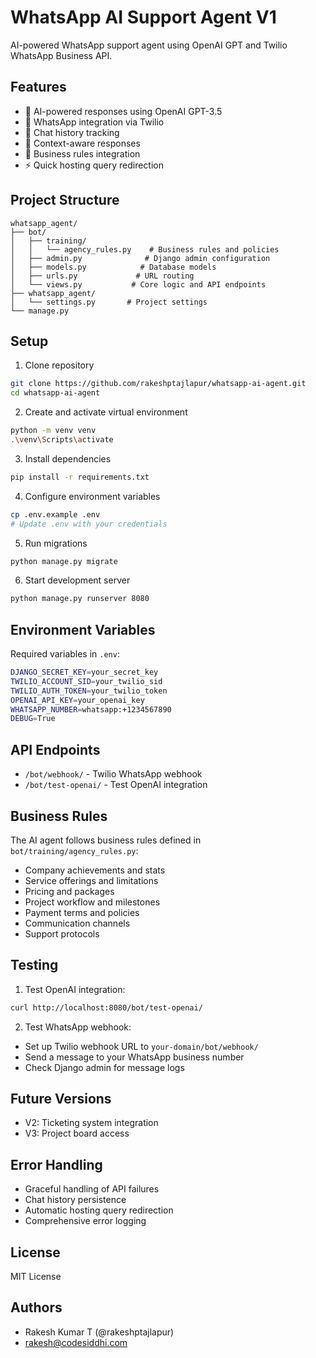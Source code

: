# WhatsApp AI Support Agent V1

AI-powered WhatsApp support agent using OpenAI GPT and Twilio WhatsApp Business API.

## Features
- 🤖 AI-powered responses using OpenAI GPT-3.5
- 💬 WhatsApp integration via Twilio
- 📝 Chat history tracking
- 🎯 Context-aware responses
- 🏢 Business rules integration
- ⚡ Quick hosting query redirection

## Project Structure
```
whatsapp_agent/
├── bot/
│   ├── training/
│   │   └── agency_rules.py    # Business rules and policies
│   ├── admin.py              # Django admin configuration
│   ├── models.py            # Database models
│   ├── urls.py             # URL routing
│   └── views.py           # Core logic and API endpoints
├── whatsapp_agent/
│   └── settings.py       # Project settings
└── manage.py
```

## Setup

1. Clone repository
```bash
git clone https://github.com/rakeshptajlapur/whatsapp-ai-agent.git
cd whatsapp-ai-agent
```

2. Create and activate virtual environment
```bash
python -m venv venv
.\venv\Scripts\activate
```

3. Install dependencies
```bash
pip install -r requirements.txt
```

4. Configure environment variables
```bash
cp .env.example .env
# Update .env with your credentials
```

5. Run migrations
```bash
python manage.py migrate
```

6. Start development server
```bash
python manage.py runserver 8080
```

## Environment Variables
Required variables in `.env`:
```bash
DJANGO_SECRET_KEY=your_secret_key
TWILIO_ACCOUNT_SID=your_twilio_sid
TWILIO_AUTH_TOKEN=your_twilio_token
OPENAI_API_KEY=your_openai_key
WHATSAPP_NUMBER=whatsapp:+1234567890
DEBUG=True
```

## API Endpoints
- `/bot/webhook/` - Twilio WhatsApp webhook
- `/bot/test-openai/` - Test OpenAI integration

## Business Rules
The AI agent follows business rules defined in `bot/training/agency_rules.py`:
- Company achievements and stats
- Service offerings and limitations
- Pricing and packages
- Project workflow and milestones
- Payment terms and policies
- Communication channels
- Support protocols

## Testing
1. Test OpenAI integration:
```bash
curl http://localhost:8080/bot/test-openai/
```

2. Test WhatsApp webhook:
- Set up Twilio webhook URL to `your-domain/bot/webhook/`
- Send a message to your WhatsApp business number
- Check Django admin for message logs

## Future Versions
- V2: Ticketing system integration
- V3: Project board access

## Error Handling
- Graceful handling of API failures
- Chat history persistence
- Automatic hosting query redirection
- Comprehensive error logging

## License
MIT License

## Authors
- Rakesh Kumar T (@rakeshptajlapur)
- rakesh@codesiddhi.com